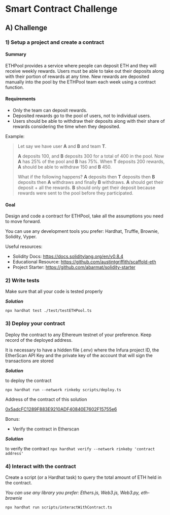 # Smart Contract Challenge

## A) Challenge

### 1) Setup a project and create a contract

#### Summary

ETHPool provides a service where people can deposit ETH and they will receive weekly rewards. Users must be able to take out their deposits along with their portion of rewards at any time. New rewards are deposited manually into the pool by the ETHPool team each week using a contract function.

#### Requirements

- Only the team can deposit rewards.
- Deposited rewards go to the pool of users, not to individual users.
- Users should be able to withdraw their deposits along with their share of rewards considering the time when they deposited.

Example:

> Let say we have user **A** and **B** and team **T**.
>
> **A** deposits 100, and **B** deposits 300 for a total of 400 in the pool. Now **A** has 25% of the pool and **B** has 75%. When **T** deposits 200 rewards, **A** should be able to withdraw 150 and **B** 450.
>
> What if the following happens? **A** deposits then **T** deposits then **B** deposits then **A** withdraws and finally **B** withdraws.
> **A** should get their deposit + all the rewards.
> **B** should only get their deposit because rewards were sent to the pool before they participated.

#### Goal

Design and code a contract for ETHPool, take all the assumptions you need to move forward.

You can use any development tools you prefer: Hardhat, Truffle, Brownie, Solidity, Vyper.

Useful resources:

- Solidity Docs: https://docs.soliditylang.org/en/v0.8.4
- Educational Resource: https://github.com/austintgriffith/scaffold-eth
- Project Starter: https://github.com/abarmat/solidity-starter

### 2) Write tests

Make sure that all your code is tested properly

***Solution***

`npx hardhat test ./test/testETHPool.ts`

### 3) Deploy your contract

Deploy the contract to any Ethereum testnet of your preference. Keep record of the deployed address.


It is necessary to have a hidden file (.env) where the Infura project ID,
the EtherScan API Key and the private key of the account that will sign the transactions are stored

***Solution***

to deploy the contract

`npx hardhat run --network rinkeby scripts/deploy.ts`

Address of the contract of this solution 

[0x5adcFC1289F883E9210ADF40840E7602F15755e6](http://https://rinkeby.etherscan.io/address/0x5adcFC1289F883E9210ADF40840E7602F15755e6 "0x5adcFC1289F883E9210ADF40840E7602F15755e6")


Bonus:

- Verify the contract in Etherscan

***Solution***

to verify the contract
`npx hardhat verify --network rinkeby 'contract address'`

### 4) Interact with the contract

Create a script (or a Hardhat task) to query the total amount of ETH held in the contract.

_You can use any library you prefer: Ethers.js, Web3.js, Web3.py, eth-brownie_

`npx hardhat run scripts/interactWithContract.ts`


